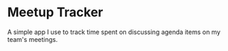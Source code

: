 #  Meetup Tracker

A simple app I use to track time spent on discussing agenda items on my team's meetings.
